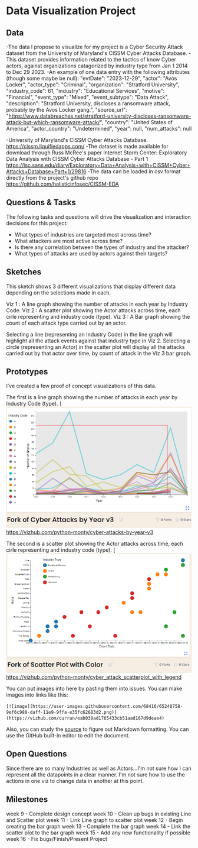 # Data Visualization Project

## Data

-The data I propose to visualize for my project is a Cyber Security Attack dataset from the University of Maryland's CISSM Cyber Attacks Database.
-This dataset provides information related to the tactics of know Cyber actors, against organizations catagorized by industry type from Jan 1 2014 to Dec 29 2023. 
-An example of one data entry with the following attributes (though some maybe be null):
    "evtDate": "2023-12-29",
    "actor": "Avos Locker",
    "actor_type": "Criminal",
    "organization": "Stratford University",
    "industry_code": 61,
    "industry": "Educational Services",
    "motive": "Financial",
    "event_type": "Mixed",
    "event_subtype": "Data Attack",
    "description": "Stratford University, discloses a ransomware attack, probably by the Avos Locker gang.",
    "source_url": "https://www.databreaches.net/stratford-university-discloses-ransomware-attack-but-which-ransomware-attack/",
    "country": "United States of America",
    "actor_country": "Undetermined",
    "year": null,
    "num_attacks": null
    
-University of Maryland's CISSM Cyber Attacks Database.
  https://cissm.liquifiedapps.com/
-The dataset is made available for download through Russ McRee's paper Internet Storm Center: Exploratory Data Analysis with CISSM Cyber Attacks Database - Part 1
  https://isc.sans.edu/diary/Exploratory+Data+Analysis+with+CISSM+Cyber+Attacks+Database+Part+1/29816
-The data can be loaded in csv format directly from the project's github repo
  https://github.com/holisticinfosec/CISSM-EDA

## Questions & Tasks

The following tasks and questions will drive the visualization and interaction decisions for this project:

 * What types of industries are targeted most across time?
 * What attackers are most active across time?
 * Is there any correlation between the types of industry and the attacker?
 * What types of attacks are used by actors against their targets?

## Sketches
This sketch shows 3 different visualizations that display different data depending on the selections made in each. 

Viz 1 : A line graph showing the number of attacks in each year by Industry Code.
Viz 2 : A scatter plot showing the Actor attacks across time, each cirle representing and industry code (type).
Viz 3 : A Bar graph showing the count of each attack type carried out by an actor.

Selecting a line (representing an Industry Code) in the line graph will highlight all the attack events against that industry type in Viz 2.
Selecting a circle (representing an Actor) in the scatter plot will display all the attacks carried out by that actor over time, by count of attack in the Viz 3 bar graph. 


## Prototypes

I’ve created a few proof of concept visualizations of this data. 

The first is a line graph showing the number of attacks in each year by Industry Code (type).
[![image](image.png)
https://vizhub.com/python-monty/cyber-attacks-by-year-v3

The second is a scatter plot showing the Actor attacks across time, each cirle representing and industry code (type).
[![image](scatterplot.png)
https://vizhub.com/python-monty/cyber_attack_scatterplot_with_legend


You can put images into here by pasting them into issues.
You can make images into links like this:
```
[![image](https://user-images.githubusercontent.com/68416/65240758-9ef6c980-daff-11e9-9ffa-e35fc62683d2.png)](https://vizhub.com/curran/eab039ad1765433cb51aad167d9deae4)
```
Also, you can study the [source](https://raw.githubusercontent.com/curran/dataviz-project-template-proposal/master/README.md) to figure out Markdown formatting. You can use the GitHub built-in editor to edit the document.

## Open Questions

Since there are so many Industries as well as Actors...I'm not sure how I can represent all the datapoints in a clear manner.
I'm not sure how to use the actions in one viz to change data in another at this point. 

## Milestones
week 9 - Complete design concept
week 10 - Clean up bugs in existing Line and Scatter plot
week 11 - Link Line graph to scatter plot
week 12 - Begin creating the bar graph
week 13 - Complete the bar graph
week 14 - Link the scatter plot to the bar graph
week 15 - Add any new functionality if possible
week 16 - Fix bugs/Finish/Present Project
